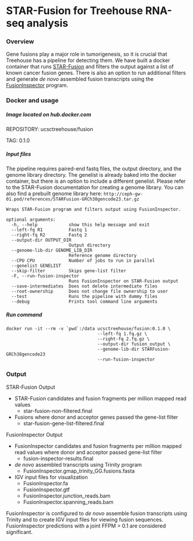 
STAR-Fusion for Treehouse RNA-seq analysis
====================


### Overview

Gene fusions play a major role in tumorigenesis, so it is crucial that Treehouse has a pipeline for detecting them. We have built a docker container that runs [STAR-Fusion](https://github.com/STAR-Fusion/STAR-Fusion/wiki) and filters the output against a list of known cancer fusion genes. There is also an option to run additional filters and generate *de novo* assembled fusion transcripts using the [FusionInspector](https://github.com/FusionInspector/FusionInspector/wiki/Home/5fb0116687e9f80a7e926e55657b46392b781f64) program.

### Docker and usage

##### Image located on hub.docker.com

REPOSITORY: ucsctreehouse/fusion

TAG: 0.1.0


##### Input files

The pipeline requires paired-end fastq files, the output directory, and the genome library directory. The genelist is already baked into the docker container, but there is an option to include a different genelist. Please refer to the STAR-Fusion documentation for creating a genome library. You can also find a prebuilt genome library here: `http://ceph-gw-01.pod/references/STARFusion-GRCh38gencode23.tar.gz` 

```
Wraps STAR-Fusion program and filters output using FusionInspector.

optional arguments:
  -h, --help            show this help message and exit
  --left-fq R1          Fastq 1
  --right-fq R2         Fastq 2
  --output-dir OUTPUT_DIR
                        Output directory
  --genome-lib-dir GENOME_LIB_DIR
                        Reference genome directory
  --CPU CPU             Number of jobs to run in parallel
  --genelist GENELIST
  --skip-filter         Skips gene-list filter
  -F, --run-fusion-inspector
                        Runs FusionInspector on STAR-Fusion output
  --save-intermediates  Does not delete intermediate files
  --root-ownership      Does not change file ownership to user
  --test                Runs the pipeline with dummy files
  --debug               Prints tool command line arguments
```


##### Run command
```
docker run -it --rm -v `pwd`:/data ucsctreehouse/fusion:0.1.0 \
                                   --left-fq 1.fq.gz \
                                   --right-fq 2.fq.gz \
                                   --output-dir fusion_output \
                                   --genome-lib-dir STARFusion-GRCh38gencode23
                                   --run-fusion-inspector
```

### **Output**
STAR-Fusion Output
* STAR-Fusion candidates and fusion fragments per million mapped read values
    * star-fusion-non-filtered.final
* Fusions where donor and acceptor genes passed the gene-list filter
    * star-fusion-gene-list-filtered.final

FusionInspector Output
* FusionInspector candidates and fusion fragments per million mapped read values where donor and acceptor passed gene-list filter
    * fusion-inspector-results.final
* *de novo* assembled transcripts using Trinity program
    * FusionInspector.gmap_trinity_GG.fusions.fasta
* IGV input files for visualization
    * FusionInspector.fa
    * FusionInspector.gtf
    * FusionInspector.junction_reads.bam
    * FusionInspector.spanning_reads.bam

FusionInspector is configured to *de novo* assemble fusion transcripts using Trinity and to create 
IGV input files for viewing fusion sequences. FusionInspector predictions with a joint FFPM > 0.1 
are considered significant.
